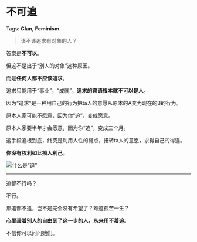 # 不可追

Tags: **Clan**, **Feminism**

> 该不该追求有对象的人？



答案是**不可以**。

但这不是出于“别人的对象”这种原因。

而是**任何人都不应该追求**。

追求只能用于“事业”，“成就”，**追求的宾语根本就不可以是人**。

因为“追求”是一种用自己的行为把ta人的意愿从原本的A变为现在的B的行为。

原本人家可能不愿意，因为你“追”，变成愿意。

原本人家要半年才会愿意，因为你“追”，变成三个月。

这手段追根到底，终究是利用人性的弱点，扭转ta人的意愿，求得自己的得逞。

**你没有权利如此损人利己。**

  


![](https://picx1.zhimg.com/50/v2-5e27cd37be98d381da2ea4af35105f27_720w.jpg?source=1940ef5c)什么是“追”

---

追都不行吗？

不行。

那追都不追，岂不是完全没有希望了？难道孤苦一生？

  


**心里装着别人的自由到了这一步的人，从来用不着追**。

  


不信你可以问问她们。




